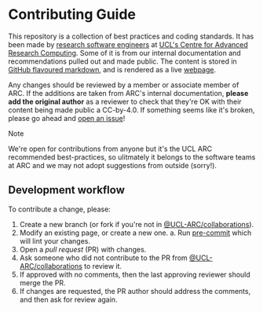 # Contributing Guide

This repository is a collection of best practices and coding standards. It has been made by [research
software engineers] at [UCL's Centre for Advanced Research Computing][UCL ARC]. Some of it is from our internal
documentation and recommendations pulled out and made public. The content is stored in [GitHub flavoured markdown], and
is rendered as a live [webpage].

Any changes should be reviewed by a member or associate member of ARC. If the additions are taken from ARC's internal
documentation, **please add the original author** as a reviewer to check that they're OK with their content being made
public a CC-by-4.0. If something seems like it's broken, please go ahead and [open an issue]!

<!-- prettier-ignore-start -->
> [!NOTE]
> We're open for contributions from anyone but it's the UCL ARC recommended best-practices, so ulitmately it
> belongs to the software teams at ARC and we may not adopt suggestions from outside (sorry!).
<!-- prettier-ignore-end -->

## Development workflow

To contribute a change, please:

1. Create a new branch (or fork if you're not in [@UCL-ARC/collaborations]).
2. Modify an existing page, or create a new one. a. Run [pre-commit] which will lint your changes.
3. Open a _pull request_ (PR) with changes.
4. Ask someone who did not contribute to the PR from [@UCL-ARC/collaborations] to review it.
5. If approved with no comments, then the last approving reviewer should merge the PR.
6. If changes are requested, the PR author should address the comments, and then ask for review again.

<!-- links here -->

<!-- prettier-ignore-start -->

[GitHub flavoured markdown]: https://docs.github.com/en/get-started/writing-on-github/getting-started-with-writing-and-formatting-on-github/basic-writing-and-formatting-syntax
[webpage]: http://github-pages.arc.ucl.ac.uk/coding-standards/
[UCL ARC]: https://ucl.ac.uk/arc
[open an issue]: https://github.com/UCL-ARC/coding-standards/issues/new/choose
[Research software engineers]: https://society-rse.org/about/history
[pre-commit]: https://pre-commit.com
[@UCL-ARC/collaborations]: https://github.com/orgs/UCL-ARC/teams/collaborations

<!-- prettier-ignore-end -->

